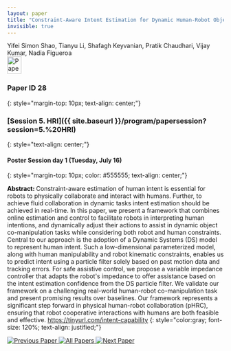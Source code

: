 ```yaml
---
layout: paper
title: "Constraint-Aware Intent Estimation for Dynamic Human-Robot Object Co-Manipulation"
invisible: true
---
```

<div class="paper-authors">
<div class="paper-author-box">
    <div class="paper-author-name">Yifei Simon Shao, Tianyu Li, Shafagh Keyvanian, Pratik Chaudhari, Vijay Kumar, Nadia Figueroa</div>
    <div class="paper-author-uni"></div>
</div>

</div><div class="paper-pdf">
                <div> <a href="https://www.roboticsproceedings.org/rss20/p028.pdf"><img src="{{ site.baseurl }}/images/paper_link.png" alt="Paper Website" width = "33"  height = "40"/></a> </div>
                </div>

### Paper ID 28
{: style="margin-top: 10px; text-align: center;"}

### [Session 5. HRI]({{ site.baseurl }}/program/papersession?session=5.%20HRI)
{: style="text-align: center;"}

#### Poster Session day 1 (Tuesday, July 16)
{: style="margin-top: 10px; color: #555555; text-align: center;"}

<b style="color: black;">Abstract: </b>Constraint-aware estimation of human intent
 is essential for robots to physically collaborate and interact with humans. Further, to achieve fluid collaboration in dynamic tasks intent estimation should be achieved in real-time. In this paper, we present a framework that combines online estimation and control to facilitate robots in interpreting human intentions, and dynamically adjust their actions to assist in dynamic object co-manipulation tasks while considering both robot and human constraints. Central to our approach is the adoption of a Dynamic Systems (DS) model to represent human intent. Such a low-dimensional parameterized model, along with human manipulability and robot kinematic constraints, enables us to predict intent using a particle filter solely based on past motion data and tracking errors. For safe assistive control, we propose a variable impedance controller that adapts the robot's impedance to offer assistance based on the intent estimation confidence from the DS particle filter. We validate our framework on a challenging real-world human-robot co-manipulation task and present promising results over baselines. Our framework represents a significant step forward in physical human-robot collaboration (pHRC), ensuring that robot cooperative interactions with humans are both feasible and effective. https://tinyurl.com/intent-capability
{: style="color:gray; font-size: 120%; text-align: justified;"}


<div class="paper-menu">
<a href="{{ site.baseurl }}/program/papers/027/"> <img src="{{ site.baseurl }}/images/previous_paper_icon.png" alt="Previous Paper" title="Previous Paper"/> </a>
<a href="{{ site.baseurl }}/program/papers"><img src="{{ site.baseurl }}/images/overview_icon.png" alt="All Papers" title="All Papers"/> </a>
<a href="{{ site.baseurl }}/program/papers/029/"> <img src="{{ site.baseurl }}/images/next_paper_icon.png" alt="Next Paper" title="Next Paper"/> </a>

</div>

